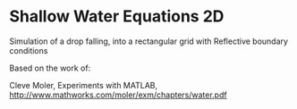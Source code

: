 # Shallow Water Equations 2D

Simulation of a drop falling, into a rectangular grid
with Reflective boundary conditions

Based on the work of:

Cleve Moler, Experiments with MATLAB,
http://www.mathworks.com/moler/exm/chapters/water.pdf
